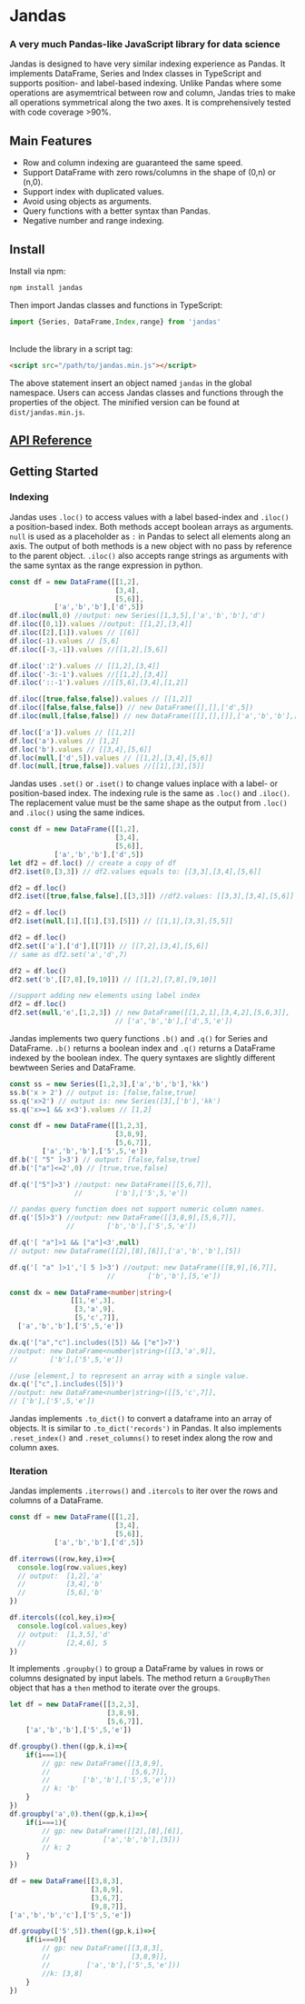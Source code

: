 # Jandas
### A very much Pandas-like JavaScript library for data science
Jandas is designed to have very similar indexing experience as  Pandas. It implements DataFrame, Series and Index classes in TypeScript and supports position- and label-based indexing. Unlike Pandas where some operations are asymemtrical between row and column, Jandas tries to make all operations symmetrical along the two axes. It is comprehensively tested with code coverage >90%.

## Main Features

-   Row and column indexing are guaranteed the same speed.
-   Support DataFrame with zero rows/columns in the shape of (0,n) or (n,0).
-   Support index with duplicated values.
-   Avoid using objects as arguments.
-   Query functions with a better syntax than Pandas.
-   Negative number and range indexing.
 


## Install
Install via npm:
```bash
npm install jandas
```
Then import Jandas classes and functions in TypeScript:
```TypeScript
import {Series, DataFrame,Index,range} from 'jandas'
```

\
Include the library in a script tag:
```html
<script src="/path/to/jandas.min.js"></script>
```
The above statement insert an object named `jandas` in the global namespace. Users can access Jandas classes and functions through the properties of the object. The minified version can be found at `dist/jandas.min.js`.

## [API Reference](https://github.com/frlender/Jandas/blob/main/API.md)
## Getting Started
### Indexing
Jandas uses `.loc()` to access values with a label based-index and `.iloc()` a position-based index. Both methods accept boolean arrays as arguments. `null` is used as a placeholder as `:` in Pandas to select all elements along an axis. The output of both methods is a new object with no pass by reference to the parent object. `.iloc()` also accepts range strings as arguments with the same syntax as the range expression in python.

```TypeScript
const df = new DataFrame([[1,2],
                          [3,4],
                          [5,6]],
           ['a','b','b'],['d',5])
df.iloc(null,0) //output: new Series([1,3,5],['a','b','b'],'d')
df.iloc([0,1]).values //output: [[1,2],[3,4]]
df.iloc([2],[1]).values // [[6]]
df.iloc(-1).values // [5,6]
df.iloc([-3,-1]).values //[[1,2],[5,6]]

df.iloc(':2').values // [[1,2],[3,4]]
df.iloc('-3:-1').values //[[1,2],[3,4]]
df.iloc('::-1').values //[[5,6],[3,4],[1,2]]

df.iloc([true,false,false]).values // [[1,2]]
df.iloc([false,false,false]) // new DataFrame([],[],['d',5])
df.iloc(null,[false,false]) // new DataFrame([[],[],[]],['a','b','b'],[])

df.loc(['a']).values // [[1,2]]
df.loc('a').values // [1,2]
df.loc('b').values // [[3,4],[5,6]]
df.loc(null,['d',5]).values // [[1,2],[3,4],[5,6]]
df.loc(null,[true,false]).values //[[1],[3],[5]]
```
Jandas uses `.set()` or `.iset()` to change values inplace with a label- or position-based index. The indexing rule is the same as `.loc()` and `.iloc()`. The replacement value must be the same shape as the output from `.loc()` and `.iloc()` using the same indices.

```TypeScript
const df = new DataFrame([[1,2],
                          [3,4],
                          [5,6]],
           ['a','b','b'],['d',5])
let df2 = df.loc() // create a copy of df
df2.iset(0,[3,3]) // df2.values equals to: [[3,3],[3,4],[5,6]]

df2 = df.loc()
df2.iset([true,false,false],[[3,3]]) //df2.values: [[3,3],[3,4],[5,6]]

df2 = df.loc()
df2.iset(null,[1],[[1],[3],[5]]) // [[1,1],[3,3],[5,5]]

df2 = df.loc()
df2.set(['a'],['d'],[[7]]) // [[7,2],[3,4],[5,6]]
// same as df2.set('a','d',7)

df2 = df.loc()
df2.set('b',[[7,8],[9,10]]) // [[1,2],[7,8],[9,10]]

//support adding new elements using label index
df2 = df.loc()
df2.set(null,'e',[1,2,3]) // new DataFrame([[1,2,1],[3,4,2],[5,6,3]],
                          // ['a','b','b'],['d',5,'e'])
```
Jandas implements two query functions `.b()` and `.q()` for Series and DataFrame. `.b()` returns a boolean index and `.q()` returns a DataFrame indexed by the boolean index. The query syntaxes are slightly different bewtween Series and DataFrame.

```TypeScript
const ss = new Series([1,2,3],['a','b','b'],'kk')
ss.b('x > 2') // output is: [false,false,true]
ss.q('x>2') // output is: new Series([3],['b'],'kk')
ss.q('x>=1 && x<3').values // [1,2]

const df = new DataFrame([[1,2,3],
                          [3,8,9],
                          [5,6,7]],
        ['a','b','b'],['5',5,'e'])
df.b('[ "5" ]>3') // output: [false,false,true]
df.b('["a"]<=2',0) // [true,true,false]

df.q('["5"]>3') //output: new DataFrame([[5,6,7]],
                //        ['b'],['5',5,'e'])

// pandas query function does not support numeric column names.
df.q('[5]>3') //output: new DataFrame([[3,8,9],[5,6,7]],
              //        ['b','b'],['5',5,'e'])

df.q('[ "a"]>1 && ["a"]<3',null)
// output: new DataFrame([[2],[8],[6]],['a','b','b'],[5])

df.q('[ "a" ]>1','[ 5 ]>3') //output: new DataFrame([[8,9],[6,7]],
                        //        ['b','b'],[5,'e'])

const dx = new DataFrame<number|string>(
               [[1,'e',3],
                [3,'a',9],
                [5,'c',7]],
  ['a','b','b'],['5',5,'e'])

dx.q('["a","c"].includes([5]) && ["e"]>7')
//output: new DataFrame<number|string>([[3,'a',9]],
//        ['b'],['5',5,'e'])

//use [element,] to represent an array with a single value.
dx.q('["c",].includes([5])')
//output: new DataFrame<number|string>([[5,'c',7]],
// ['b'],['5',5,'e'])
```

Jandas implements `.to_dict()` to convert a dataframe into an array of objects. It is similar to `.to_dict('records')` in Pandas. It also implements `.reset_index()` and `.reset_columns()` to reset index along the row and column axes.


### Iteration
Jandas implements `.iterrows()` and `.itercols` to iter over the rows and columns of a DataFrame.
```TypeScript
const df = new DataFrame([[1,2],
                          [3,4],
                          [5,6]],
           ['a','b','b'],['d',5])

df.iterrows((row,key,i)=>{
  console.log(row.values,key)
  // output:  [1,2],'a'
  //          [3,4],'b'
  //          [5,6],'b'
})

df.itercols((col,key,i)=>{
  console.log(col.values,key)
  // output:  [1,3,5],'d'
  //          [2,4,6], 5
})
```
It implements `.groupby()` to group a DataFrame by values in rows or columns designated by input labels. The method return a `GroupByThen` object that has a `then` method to iterate over the groups.
```TypeScript
let df = new DataFrame([[3,2,3],
                        [3,8,9],
                        [5,6,7]],
    ['a','b','b'],['5',5,'e'])

df.groupby().then((gp,k,i)=>{
    if(i===1){
        // gp: new DataFrame([[3,8,9],
        //                    [5,6,7]],
        //        ['b','b'],['5',5,'e']))
        // k: 'b'
    }
})
df.groupby('a',0).then((gp,k,i)=>{
    if(i===1){
        // gp: new DataFrame([[2],[8],[6]],
        //             ['a','b','b'],[5]))
        // k: 2
    }
})

df = new DataFrame([[3,8,3],
                    [3,8,9],
                    [3,6,7],
                    [9,8,7]],
['a','b','b','c'],['5',5,'e'])

df.groupby(['5',5]).then((gp,k,i)=>{
    if(i===0){
        // gp: new DataFrame([[3,8,3],
        //                    [3,8,9]],
        //         ['a','b'],['5',5,'e']))
        //k: [3,8]
    }
})
```

